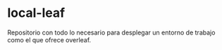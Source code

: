 # local-leaf
Repositorio con todo lo necesario para desplegar un entorno de trabajo como el que ofrece overleaf.
